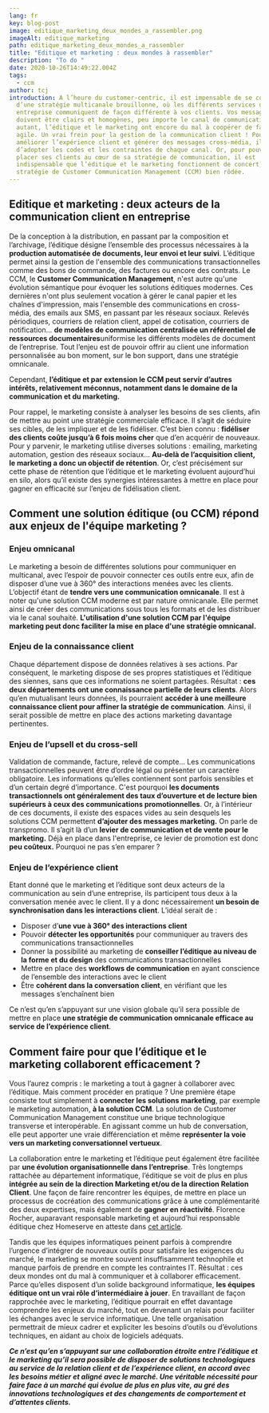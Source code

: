 ```yaml
---
lang: fr
key: blog-post
image: editique_marketing_deux_mondes_a_rassembler.png
imageAlt: editique_marketing
path: editique_marketing_deux_mondes_a_rassembler
title: "Editique et marketing : deux mondes à rassembler"
description: "To do "
date: 2020-10-26T14:49:22.004Z
tags:
  - ccm
author: tcj
introduction: A l’heure du customer-centric, il est impensable de se contenter
  d’une stratégie multicanale brouillonne, où les différents services de votre
  entreprise communiquent de façon différente à vos clients. Vos messages
  doivent être clairs et homogènes, peu importe le canal de communication. Pour
  autant, l’éditique et le marketing ont encore du mal à coopérer de façon
  agile. Un vrai frein pour la gestion de la communication client ! Pour
  améliorer l’expérience client et générer des messages cross-média, il convient
  d’adopter les codes et les contraintes de chaque canal. Or, pour pouvoir
  placer ses clients au cœur de sa stratégie de communication, il est
  indispensable que l’éditique et le marketing fonctionnent de concert, dans une
  stratégie de Customer Communication Management (CCM) bien rôdée.
---
```

## Editique et marketing : deux acteurs de la communication client en entreprise

De la conception à la distribution, en passant par la composition et l’archivage, l’éditique désigne l’ensemble des processus nécessaires à la **production automatisée de documents, leur envoi et leur suivi**. L’éditique permet ainsi la gestion de l'ensemble des communications transactionnelles comme des bons de commande, des factures ou encore des contrats. Le CCM, le **Customer Communication Management**, n'est autre qu'une évolution sémantique pour évoquer les solutions éditiques modernes. Ces dernières n'ont plus seulement vocation à gérer le canal papier et les chaînes d'impression, mais l'ensemble des communications en cross-média, des emails aux SMS, en passant par les réseaux sociaux. Relevés périodiques, courriers de relation client, appel de cotisation, courriers de notification… **de modèles de communication centralisée un référentiel de ressources documentaires**uniformise les différents modèles de document de l’entreprise. Tout l’enjeu est de pouvoir offrir au client une information personnalisée au bon moment, sur le bon support, dans une stratégie omnicanale.

Cependant, **l’éditique et par extension le CCM peut servir d’autres intérêts, relativement méconnus, notamment dans le domaine de la communication et du marketing.**

Pour rappel, le marketing consiste à analyser les besoins de ses clients, afin de mettre au point une stratégie commerciale efficace. Il s’agit de séduire ses cibles, de les impliquer et de les fidéliser. C’est bien connu : **fidéliser des clients coûte jusqu’à 6 fois moins cher** que d’en acquérir de nouveaux. Pour y parvenir, le marketing utilise diverses solutions : emailing, marketing automation, gestion des réseaux sociaux… **Au-delà de l’acquisition client, le marketing a donc un objectif de rétention**. Or, c’est précisément sur cette phase de rétention que l’éditique et le marketing évoluent aujourd’hui en silo, alors qu’il existe des synergies intéressantes à mettre en place pour gagner en efficacité sur l’enjeu de fidélisation client.

## Comment une solution éditique (ou CCM) répond aux enjeux de l'équipe marketing ?

### Enjeu omnicanal

Le marketing a besoin de différentes solutions pour communiquer en multicanal, avec l’espoir de pouvoir connecter ces outils entre eux, afin de disposer d’une vue à 360° des interactions menées avec les clients. L’objectif étant de **tendre vers une communication omnicanale**. Il est à noter qu'une solution CCM moderne est par nature omnicanale. Elle permet ainsi de créer des communications sous tous les formats et de les distribuer via le canal souhaité. **L'utilisation d'une solution CCM par l'équipe marketing peut donc faciliter la mise en place d'une stratégie omnicanal.**

### Enjeu de la connaissance client

Chaque département dispose de données relatives à ses actions. Par conséquent, le marketing dispose de ses propres statistiques et l’éditique des siennes, sans que ces informations ne soient partagées. Résultat : **ces deux départements ont une connaissance partielle de leurs clients**. Alors qu’en mutualisant leurs données, ils pourraient **accéder à une meilleure connaissance client pour affiner la stratégie de communication**. Ainsi, il serait possible de mettre en place des actions marketing davantage pertinentes.

### Enjeu de l’upsell et du cross-sell

Validation de commande, facture, relevé de compte… Les communications transactionnelles peuvent être d’ordre légal ou présenter un caractère obligatoire. Les informations qu’elles contiennent sont parfois sensibles et d’un certain degré d’importance. C'est pourquoi **les documents transactionnels ont généralement des taux d’ouverture et de lecture bien supérieurs à ceux des communications promotionnelles**. Or, à l’intérieur de ces documents, il existe des espaces vides au sein desquels les solutions CCM permettent **d’ajouter des messages marketing.** On parle de transpromo. Il s’agit là d’un **levier de communication et de vente pour le marketing.** Déjà en place dans l'entreprise, ce levier de promotion est donc **peu coûteux.** Pourquoi ne pas s’en emparer ?

### Enjeu de l’expérience client

Etant donné que le marketing et l’éditique sont deux acteurs de la communication au sein d’une entreprise, ils participent tous deux à la conversation menée avec le client. Il y a donc nécessairement **un besoin de synchronisation dans les interactions client**. L’idéal serait de :

* Disposer d’**une vue à 360° des interactions client**
* Pouvoir **détecter les opportunités** pour communiquer au travers des communications transactionnelles
* Donner la possibilité au marketing de **conseiller l’éditique au niveau de la forme et du design** des communications transactionnelles
* Mettre en place des **workflows de communication** en ayant conscience de l’ensemble des interactions avec le client
* Être **cohérent dans la conversation** **client**, en vérifiant que les messages s’enchaînent bien

Ce n’est qu’en s’appuyant sur une vision globale qu’il sera possible de mettre en place **une stratégie de communication omnicanale efficace au service de l’expérience client**.

## Comment faire pour que l’éditique et le marketing collaborent efficacement ?

Vous l’aurez compris : le marketing a tout à gagner à collaborer avec l’éditique. Mais comment procéder en pratique ? Une première étape consiste tout simplement à **connecter les solutions marketing**, par exemple le marketing automation, **à la solution CCM**. La solution de Customer Communication Management constitue une brique technologique transverse et interopérable. En agissant comme un hub de conversation, elle peut apporter une vraie différenciation et même **représenter la voie vers un marketing conversationnel vertueux**.

La collaboration entre le marketing et l’éditique peut également être facilitée par **une évolution organisationnelle dans l’entreprise**. Très longtemps rattachée au département informatique, l’éditique se voit de plus en plus **intégrée au sein de la direction Marketing et/ou de la direction Relation Client**. Une façon de faire rencontrer les équipes, de mettre en place un processus de cocréation des communications grâce à une complémentarité des deux expertises, mais également de **gagner en réactivité**. Florence Rocher, auparavant responsable marketing et aujourd’hui responsable éditique chez Homeserve en atteste dans [cet article](https://www.docaufutur.fr/2017/04/02/portrait-femme-responsable-editique-florence-rocher-homeserve-mail-quality-club/).

Tandis que les équipes informatiques peinent parfois à comprendre l’urgence d’intégrer de nouveaux outils pour satisfaire les exigences du marché, le marketing se montre souvent insuffisamment technophile et manque parfois de prendre en compte les contraintes IT. Résultat : ces deux mondes ont du mal à communiquer et à collaborer efficacement. Parce qu’elles disposent d’un solide background informatique, **les équipes éditique ont un vrai rôle d’intermédiaire à jouer**. En travaillant de façon rapprochée avec le marketing, l’éditique pourrait en effet davantage comprendre les enjeux du marché, tout en devenant un relais pour faciliter les échanges avec le service informatique. Une telle organisation permettrait de mieux cadrer et expliciter les besoins d’outils ou d’évolutions techniques, en aidant au choix de logiciels adéquats. 

***Ce n’est qu’en s’appuyant sur une collaboration étroite entre l’éditique et le marketing qu’il sera possible de disposer de solutions technologiques au service de la relation client et de l’expérience client, en accord avec les besoins métier et aligné avec le marché. Une véritable nécessité pour faire face à un marché qui évolue de plus en plus vite, au gré des innovations technologiques et des changements de comportement et d’attentes clients.***